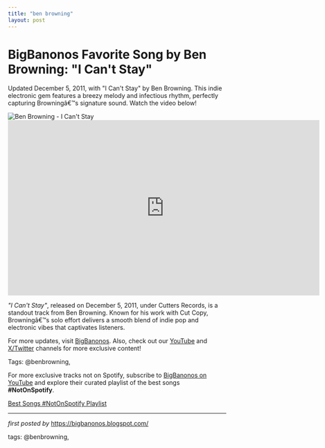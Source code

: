 ```yaml
---
title: "ben browning"
layout: post
---
```

<!-- Title of the Post -->
<h1 >BigBanonos Favorite Song by Ben Browning: "I Can't Stay"</h1> <!-- Introductory Text -->
<p >Updated December 5, 2011, with "I Can't Stay" by Ben Browning. This indie electronic gem features a breezy melody and infectious rhythm, perfectly capturing Browningâ€™s signature sound. Watch the video below!</p> <!-- Featured Image -->
<div > <img src="https://www.nme.com/wp-content/uploads/2021/03/Ben-Browning-2014-credit-FilmMagic@2000x1270.jpg" alt="Ben Browning - I Can't Stay" />
</div> <!-- YouTube Video Embed -->
<div > <iframe width="719" height="404" src="https://www.youtube.com/embed/--J6_fXuPp4" title="Ben Browning - I Can't Stay" frameborder="0" allow="accelerometer; autoplay; clipboard-write; encrypted-media; gyroscope; picture-in-picture; web-share" referrerpolicy="strict-origin-when-cross-origin" allowfullscreen></iframe>
</div> <!-- Song Information -->
<div > <p><em>"I Can't Stay"</em>, released on December 5, 2011, under Cutters Records, is a standout track from Ben Browning. Known for his work with Cut Copy, Browningâ€™s solo effort delivers a smooth blend of indie pop and electronic vibes that captivates listeners.</p>
</div> <!-- Footer Links -->
<div > <p>For more updates, visit <a href="https://bigbanonos.blogspot.com/" target="_blank">BigBanonos</a>. Also, check out our <a href="https://www.youtube.com/@BigBanonos" target="_blank">YouTube</a> and <a href="https://x.com/bigbanonos" target="_blank">X/Twitter</a> channels for more exclusive content!</p>
</div> <!-- Tags -->
<p >Tags: @benbrowning,</p>


<!--Subscribe and Playlist Links-->
<div>
    <p>For more exclusive tracks not on Spotify, subscribe to <a href="https://www.youtube.com/@BigBanonos" target="_blank">BigBanonos on YouTube</a> and explore their curated playlist of the best songs <strong>#NotOnSpotify</strong>.</p>
    <p><a href="https://www.youtube.com/playlist?list=PLtuNtuTatqI0kFahUCbtbfenC_ET5O_tr" target="_blank">Best Songs #NotOnSpotify Playlist<br /></a></p></div>

<hr />

<p><em>first posted by</em> <a href="https://bigbanonos.blogspot.com/" rel="noopener" target="_new">https://bigbanonos.blogspot.com/</a></p>

<p>tags: @benbrowning,</p>
